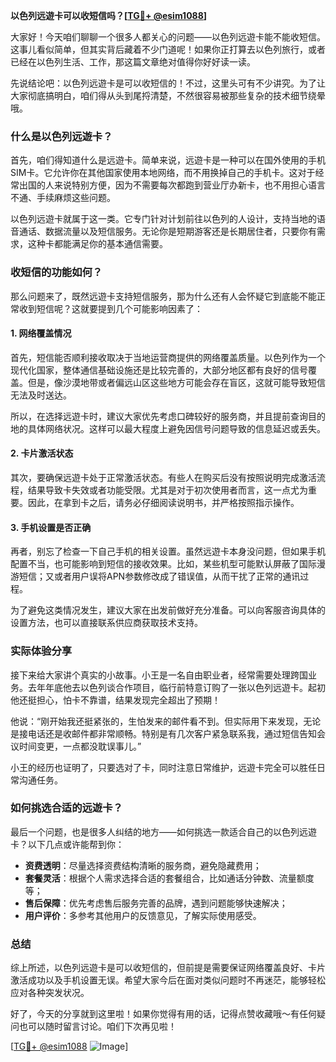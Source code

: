 **以色列远遊卡可以收短信吗？[[TG💪+ @esim1088](https://t.me/s/esim1088)]**

大家好！今天咱们聊聊一个很多人都关心的问题——以色列远遊卡能不能收短信。这事儿看似简单，但其实背后藏着不少门道呢！如果你正打算去以色列旅行，或者已经在以色列生活、工作，那这篇文章绝对值得你好好读一读。

先说结论吧：以色列远遊卡是可以收短信的！不过，这里头可有不少讲究。为了让大家彻底搞明白，咱们得从头到尾捋清楚，不然很容易被那些复杂的技术细节绕晕哦。

### 什么是以色列远遊卡？

首先，咱们得知道什么是远遊卡。简单来说，远遊卡是一种可以在国外使用的手机SIM卡。它允许你在其他国家使用本地网络，而不用换掉自己的手机卡。这对于经常出国的人来说特别方便，因为不需要每次都跑到营业厅办新卡，也不用担心语言不通、手续麻烦这些问题。

以色列远遊卡就属于这一类。它专门针对计划前往以色列的人设计，支持当地的语音通话、数据流量以及短信服务。无论你是短期游客还是长期居住者，只要你有需求，这种卡都能满足你的基本通信需要。

### 收短信的功能如何？

那么问题来了，既然远遊卡支持短信服务，那为什么还有人会怀疑它到底能不能正常收到短信呢？这就要提到几个可能影响因素了：

#### 1. 网络覆盖情况

首先，短信能否顺利接收取决于当地运营商提供的网络覆盖质量。以色列作为一个现代化国家，整体通信基础设施还是比较完善的，大部分地区都有良好的信号覆盖。但是，像沙漠地带或者偏远山区这些地方可能会存在盲区，这就可能导致短信无法及时送达。

所以，在选择远遊卡时，建议大家优先考虑口碑较好的服务商，并且提前查询目的地的具体网络状况。这样可以最大程度上避免因信号问题导致的信息延迟或丢失。

#### 2. 卡片激活状态

其次，要确保远遊卡处于正常激活状态。有些人在购买后没有按照说明完成激活流程，结果导致卡失效或者功能受限。尤其是对于初次使用者而言，这一点尤为重要。因此，在拿到卡之后，请务必仔细阅读说明书，并严格按照指示操作。

#### 3. 手机设置是否正确

再者，别忘了检查一下自己手机的相关设置。虽然远遊卡本身没问题，但如果手机配置不当，也可能影响到短信的接收效果。比如，某些机型可能默认屏蔽了国际漫游短信；又或者用户误将APN参数修改成了错误值，从而干扰了正常的通讯过程。

为了避免这类情况发生，建议大家在出发前做好充分准备。可以向客服咨询具体的设置方法，也可以直接联系供应商获取技术支持。

### 实际体验分享

接下来给大家讲个真实的小故事。小王是一名自由职业者，经常需要处理跨国业务。去年年底他去以色列谈合作项目，临行前特意订购了一张以色列远遊卡。起初他还挺担心，怕卡不靠谱，结果发现完全超出了预期！

他说：“刚开始我还挺紧张的，生怕发来的邮件看不到。但实际用下来发现，无论是接电话还是收邮件都非常顺畅。特别是有几次客户紧急联系我，通过短信告知会议时间变更，一点都没耽误事儿。”

小王的经历也证明了，只要选对了卡，同时注意日常维护，远遊卡完全可以胜任日常沟通任务。

### 如何挑选合适的远遊卡？

最后一个问题，也是很多人纠结的地方——如何挑选一款适合自己的以色列远遊卡？以下几点或许能帮到你：

- **资费透明**：尽量选择资费结构清晰的服务商，避免隐藏费用；
- **套餐灵活**：根据个人需求选择合适的套餐组合，比如通话分钟数、流量额度等；
- **售后保障**：优先考虑售后服务完善的品牌，遇到问题能够快速解决；
- **用户评价**：多参考其他用户的反馈意见，了解实际使用感受。

### 总结

综上所述，以色列远遊卡是可以收短信的，但前提是需要保证网络覆盖良好、卡片激活成功以及手机设置无误。希望大家今后在面对类似问题时不再迷茫，能够轻松应对各种突发状况。

好了，今天的分享就到这里啦！如果你觉得有用的话，记得点赞收藏哦～有任何疑问也可以随时留言讨论。咱们下次再见啦！

[[TG💪+ @esim1088](https://t.me/s/esim1088) ![Image](https://i.postimg.cc/4NQfJmqS/Snipaste-2025-05-13-00-14-12.png)]